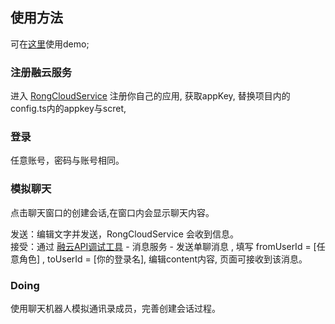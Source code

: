 ## 使用方法

可在[这里](https://www.shunongs.shop/x-im)使用demo;

### 注册融云服务

进入 [RongCloudService](https://developer.rongcloud.cn/app/appService) 注册你自己的应用,
获取appKey, 替换项目内的config.ts内的appkey与scret,


### 登录

任意账号，密码与账号相同。

### 模拟聊天

点击聊天窗口的创建会话,在窗口内会显示聊天内容。

发送：编辑文字并发送，RongCloudService 会收到信息。<br>
接受：通过 [融云API调试工具](https://developer.rongcloud.cn/apitool/) - 消息服务 - 发送单聊消息 , 填写 fromUserId = [任意角色] , toUserId = [你的登录名], 编辑content内容, 页面可接收到该消息。

### Doing

使用聊天机器人模拟通讯录成员，完善创建会话过程。
 
